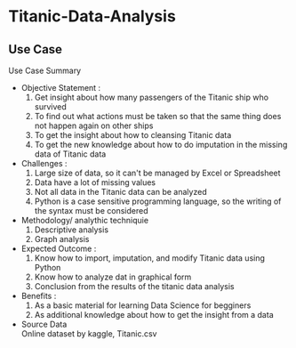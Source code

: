 # Titanic-Data-Analysis

## Use Case

Use Case Summary

* Objective Statement :
  <ol type=1><li> Get insight about how many passengers of the Titanic ship who survived </li>
  <li>To find out what actions must be taken so that the same thing does not happen again on other ships </li>
  <li>To get the insight about how to cleansing Titanic data </li>
  <li>To get the new knowledge about how to do imputation in the missing data of Titanic data</li></ol>
* Challenges :
  <ol type=1><li>Large size of data, so it can't be managed by Excel or Spreadsheet </li>
  <li>Data have a lot of missing values</li>
  <li>Not all data in the Titanic data can be analyzed</li>
  <li>Python is a case sensitive programming language, so the writing of the syntax must be considered</li></ol>
* Methodology/ analythic techniquie
  <ol type=1><li>Descriptive analysis</li>
  <li>Graph analysis</li></ol>
* Expected Outcome :
  <ol type=1><li>Know how to import, imputation, and modify Titanic data using Python</li>
  <li>Know how to analyze dat in graphical form</li>
  <li>Conclusion from the results of the titanic data analysis</li></ol>
* Benefits :
  <ol type=1><li>As a basic material for learning Data Science for begginers</li>
  <li>As additional knowledge about how to get the insight from a data</li></ol>
* Source Data
  <br>Online dataset by kaggle, Titanic.csv


